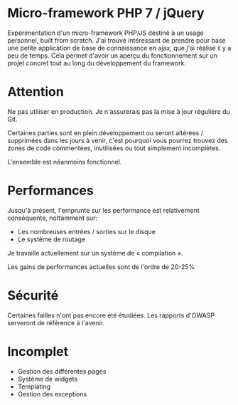 # Micro-framework PHP 7 / jQuery
Expérimentation d'un micro-framework PHP/JS déstiné à un usage personnel, built from scratch.
J'ai trouvé intéressant de prendre pour base une petite application de base de connaissance en ajax, que j'ai réalisé il y a peu de temps. Cela permet d'avoir un aperçu du fonctionnement sur un projet concret tout au long du développement du framework.

# Attention
Ne pas utiliser en production. Je n'assurerais pas la mise à jour régulière du Git.

Certaines parties sont en plein développement ou seront altérées / supprimées dans les jours à venir, c'est pourquoi vous pourrez trouvez des zones de code commentées, inutilisées ou tout simplement incomplètes.

L'ensemble est néanmoins fonctionnel.

# Performances

Jusqu'à présent, l'emprunte sur les performance est relativement conséquente, nottamment sur:
- Les nombreuses entrées / sorties sur le disque
- Le système de routage

Je travaille actuellement sur un système de « compilation ». 

Les gains de performances actuelles sont de l'ordre de 20-25%

# Sécurité

Certaines failles n'ont pas encore été étudiées.
Les rapports d'OWASP serveront de référence à l'avenir.

# Incomplet

- Gestion des différentes pages
- Système de widgets
- Templating
- Gestion des exceptions

